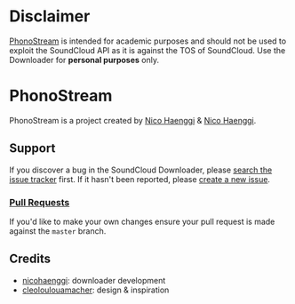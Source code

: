 # Disclaimer
[PhonoStream](https://github.com/nicohaenggi/PhonoStream) is intended for academic purposes and should not be used to exploit the SoundCloud API as it is against the TOS of SoundCloud. Use the Downloader for **personal purposes** only.

# PhonoStream
PhonoStream is a project created by [Nico Haenggi](https://github.com/nicohaenggi/) & [Nico Haenggi](http://www.cleoloulouamacher.com/).

## Support
If you discover a bug in the SoundCloud Downloader, please [search the issue tracker](https://github.com/nicohaenggi/PhonoStream/issues?q=is%3Aissue+sort%3Aupdated-desc) first. If it hasn't been reported, please [create a new issue](https://github.com/nicohaenggi/PhonoStream/issues/new).

### [Pull Requests](https://github.com/nicohaenggi/PhonoStream/pulls)
If you'd like to make your own changes ensure your pull request is made against the  `master` branch.

## Credits
- [nicohaenggi](https://github.com/nicohaenggi): downloader development
- [cleoloulouamacher](http://www.cleoloulouamacher.com): design & inspiration
